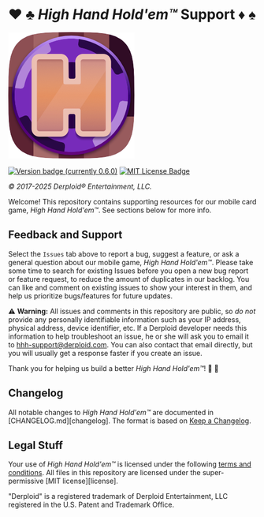 # ♥️ ♣️ _High Hand Hold'em™_ Support ♦️ ♠️

![High Hand Hold'em logo](./images/HHH256.png)

[![Version badge (currently 0.6.0)](https://img.shields.io/badge/version-0.6.0-blue.svg)](./CHANGELOG.md)
[![MIT License Badge](https://img.shields.io/badge/license-MIT-blue.svg)](./LICENSE)

_© 2017-2025 Derploid® Entertainment, LLC._

Welcome! This repository contains supporting resources for our mobile card game, _High Hand Hold'em™_. See sections below for more info.

## Feedback and Support

Select the `Issues` tab above to report a bug, suggest a feature, or ask a general question about our mobile game, _High Hand Hold'em™_.
Please take some time to search for existing Issues before you open a new bug report or feature request, to reduce the amount of duplicates in our backlog. You can like and comment on existing issues to show your interest in them, and help us prioritize bugs/features for future updates.

:warning: **Warning:** All issues and comments in this repository are public, so _do not_ provide any personally identifiable information such as your IP address, physical address, device identifier, etc. If a Derploid developer needs this information to help troubleshoot an issue, he or she will ask you to email it to [hhh-support@derploid.com](mailto:hhh-support@derploid.com). You can also contact that email directly, but you will usually get a response faster if you create an issue.

Thank you for helping us build a better _High Hand Hold'em™_! :pray: :hugs:

## Changelog

All notable changes to _High Hand Hold'em™_ are documented in [CHANGELOG.md][changelog]. The format is based on [Keep a Changelog](https://keepachangelog.com/en/1.0.0/).

## Legal Stuff

Your use of _High Hand Hold'em™_ is licensed under the following [terms and conditions](https://hhh-legal-docs.s3.us-east-2.amazonaws.com/hhh-terms.html). All files in this repository are licensed under the super-permissive [MIT license][license].

"Derploid" is a registered trademark of Derploid Entertainment, LLC registered in the U.S. Patent and Trademark Office.
